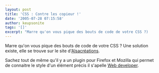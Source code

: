 ```yaml
---
layout: post
title: 'CSS : Contre les copieur !'
date: '2005-07-28 07:15:58'
author: keupsonite
tags: '[]'
excerpt: "Marre qu'on vous pique des bouts de code de votre CSS ?)     \nUne solution existe, elle se trouve sur le site d'[Alsacréations](http://forum.alsacreations.com/faq/#item16).  \n  \nSachez tout de même qu'il y a un plugin pour Firefox et Mozilla qui permet de connaitre le style d'un élément précis il s'apelle [Web      …"
---
```


Marre qu'on vous pique des bouts de code de votre CSS ?
Une solution existe, elle se trouve sur le site d'[Alsacréations](http://forum.alsacreations.com/faq/#item16).

Sachez tout de même qu'il y a un plugin pour Firefox et Mozilla qui permet de connaitre le style d'un élément précis il s'apelle [Web developer](http://extensions.geckozone.org/WebDeveloper).
